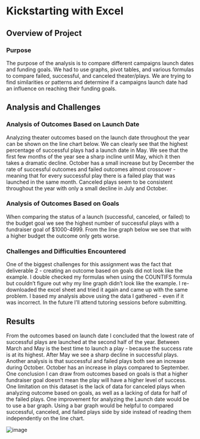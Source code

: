 # Kickstarting with Excel

## Overview of Project
### Purpose
The purpose of the analysis is to compare different campaigns launch dates and funding goals. We had to use graphs, pivot tables, and various formulas to compare failed, successful, and canceled theater/plays. We are trying to find similarities or patterns and determine if a campaigns launch date had an influence on reaching their funding goals.  
## Analysis and Challenges
### Analysis of Outcomes Based on Launch Date
Analyzing theater outcomes based on the launch date throughout the year can be shown on the line chart below. We can clearly see that the highest percentage of successful plays had a launch date in May. We see that the first few months of the year see a sharp incline until May, which it then takes a dramatic decline. October has a small increase but by December the rate of successful outcomes and failed outcomes almost crossover - meaning that for every successful play there is a failed play that was launched in the same month. Canceled plays seem to be consistent throughout the year with only a small decline in July and October. 

### Analysis of Outcomes Based on Goals
When comparing the status of a launch (successful, canceled, or failed) to the budget goal we see the highest number of successful plays with a fundraiser goal of $1000-4999. From the line graph below we see that with a higher budget the outcome only gets worse. 

### Challenges and Difficulties Encountered
One of the biggest challenges for this assignment was the fact that deliverable 2 - creating an outcome based on goals did not look like the example. I double checked my formulas when using the COUNTIFS formula but couldn’t figure out why my line graph didn’t look like the example. I re-downloaded the excel sheet and tried it again and came up with the same problem. I based my analysis above using the data I gathered - even if it was incorrect. In the future I’ll attend tutoring sessions before submitting. 

## Results
From the outcomes based on launch date I concluded that the lowest rate of successful plays are launched at the second half of the year. Between March and May is the best time to launch a play - because the success rate is at its highest. After May we see a sharp decline in successful plays.  Another analysis is that successful and failed plays both see an increase during October. October has an increase in plays compared to September. One conclusion I can draw from outcomes based on goals is that a higher fundraiser goal doesn’t mean the play will have a higher level of success. One limitation on this dataset is the lack of data for canceled plays when analyzing outcome based on goals, as well as a lacking of data for half of the failed plays. One improvement for analyzing the Launch date would be to use a bar graph. Using a bar graph would be helpful to compared successful, canceled, and failed plays side by side instead of reading them independently on the line chart. 


![image](https://user-images.githubusercontent.com/108151049/217996359-3c70a201-c7e4-4f9f-9eb0-5b4b3e330d48.png)

